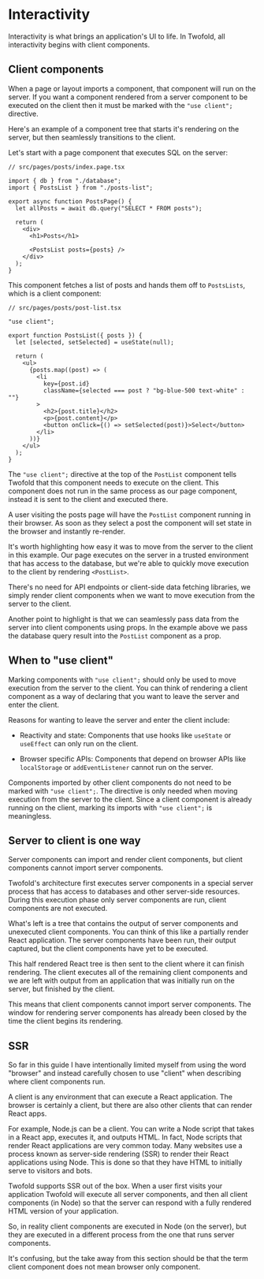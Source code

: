 # Interactivity

Interactivity is what brings an application's UI to life. In Twofold, all interactivity begins with client components.

## Client components

When a page or layout imports a component, that component will run on the server. If you want a component rendered from a server component to be executed on the client then it must be marked with the `"use client";` directive.

Here's an example of a component tree that starts it's rendering on the server, but then seamlessly transitions to the client.

Let's start with a page component that executes SQL on the server:

```tsx
// src/pages/posts/index.page.tsx

import { db } from "./database";
import { PostsList } from "./posts-list";

export async function PostsPage() {
  let allPosts = await db.query("SELECT * FROM posts");

  return (
    <div>
      <h1>Posts</h1>

      <PostsList posts={posts} />
    </div>
  );
}
```

This component fetches a list of posts and hands them off to `PostsLists`, which is a client component:

```tsx
// src/pages/posts/post-list.tsx

"use client";

export function PostsList({ posts }) {
  let [selected, setSelected] = useState(null);

  return (
    <ul>
      {posts.map((post) => (
        <li
          key={post.id}
          className={selected === post ? "bg-blue-500 text-white" : ""}
        >
          <h2>{post.title}</h2>
          <p>{post.content}</p>
          <button onClick={() => setSelected(post)}>Select</button>
        </li>
      ))}
    </ul>
  );
}
```

The `"use client";` directive at the top of the `PostList` component tells Twofold that this component needs to execute on the client. This component does not run in the same process as our page component, instead it is sent to the client and executed there.

A user visiting the posts page will have the `PostList` component running in their browser. As soon as they select a post the component will set state in the browser and instantly re-render.

It's worth highlighting how easy it was to move from the server to the client in this example. Our page executes on the server in a trusted environment that has access to the database, but we're able to quickly move execution to the client by rendering `<PostList>`.

There's no need for API endpoints or client-side data fetching libraries, we simply render client components when we want to move execution from the server to the client.

Another point to highlight is that we can seamlessly pass data from the server into client components using props. In the example above we pass the database query result into the `PostList` component as a prop.

## When to "use client"

Marking components with `"use client";` should only be used to move execution from the server to the client. You can think of rendering a client component as a way of declaring that you want to leave the server and enter the client.

Reasons for wanting to leave the server and enter the client include:

- Reactivity and state: Components that use hooks like `useState` or `useEffect` can only run on the client.

- Browser specific APIs: Components that depend on browser APIs like `localStorage` or `addEventListener` cannot run on the server.

Components imported by other client components do not need to be marked with `"use client";`. The directive is only needed when moving execution from the server to the client. Since a client component is already running on the client, marking its imports with `"use client";` is meaningless.

## Server to client is one way

Server components can import and render client components, but client components cannot import server components.

Twofold's architecture first executes server components in a special server process that has access to databases and other server-side resources. During this execution phase only server components are run, client components are not executed.

What's left is a tree that contains the output of server components and unexecuted client components. You can think of this like a partially render React application. The server components have been run, their output captured, but the client components have yet to be executed.

This half rendered React tree is then sent to the client where it can finish rendering. The client executes all of the remaining client components and we are left with output from an application that was initially run on the server, but finished by the client.

This means that client components cannot import server components. The window for rendering server components has already been closed by the time the client begins its rendering.

## SSR

So far in this guide I have intentionally limited myself from using the word "browser" and instead carefully chosen to use "client" when describing where client components run.

A client is any environment that can execute a React application. The browser is certainly a client, but there are also other clients that can render React apps.

For example, Node.js can be a client. You can write a Node script that takes in a React app, executes it, and outputs HTML. In fact, Node scripts that render React applications are very common today. Many websites use a process known as server-side rendering (SSR) to render their React applications using Node. This is done so that they have HTML to initially serve to visitors and bots.

Twofold supports SSR out of the box. When a user first visits your application Twofold will execute all server components, and then all client components (in Node) so that the server can respond with a fully rendered HTML version of your application.

So, in reality client components are executed in Node (on the server), but they are executed in a different process from the one that runs server components.

It's confusing, but the take away from this section should be that the term client component does not mean browser only component.
